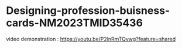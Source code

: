 # Designing-profession-buisness-cards-NM2023TMID35436
video demonstration :  https://youtu.be/P2lnRmTQvwg?feature=shared
